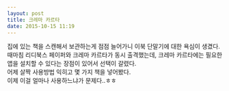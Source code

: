 ```yaml
---
layout: post
title: 크레마 카르타
date: 2015-10-15 11:19
---
```


집에 있는 책을 스캔해서 보관하는게 점점 늘어가니 이북 단말기에 대한 욕심이 생겼다.    
때마침 리디북스 페이퍼와 크레마 카르타가 동시 출격했는데, 크레마 카르타에는 필요한 앱을 설치할 수 있다는 장점이 있어서 선택이 갈렸다.    
어제 살짝 사용방법 익히고 몇 가지 책을 넣어봤다.    
이제 이걸 얼마나 사용하느냐가 문제다..ㅎㅎ
